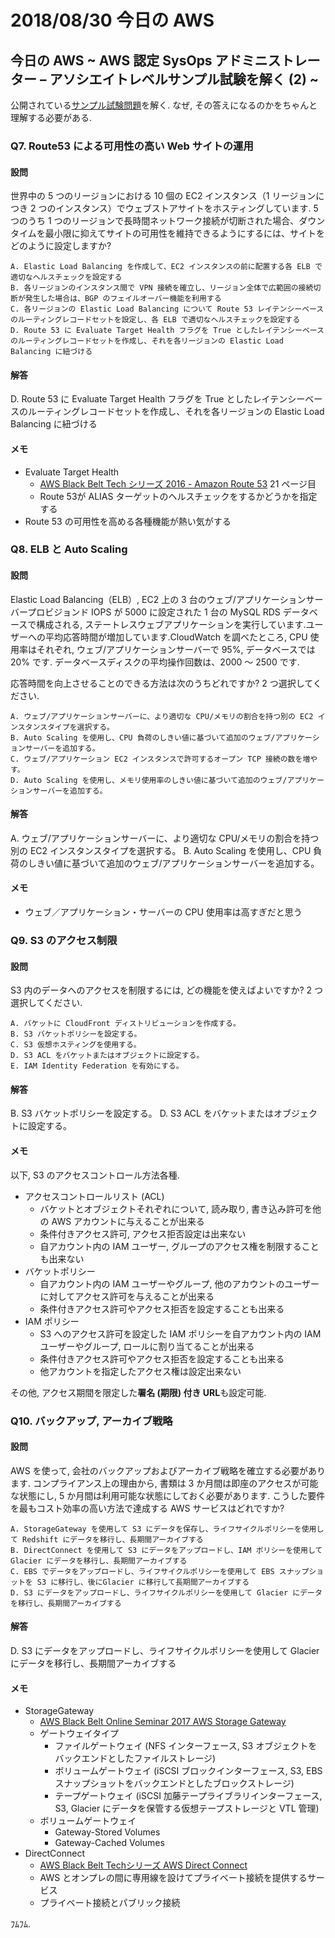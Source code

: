 # 2018/08/30 今日の AWS

## 今日の AWS ~ AWS 認定 SysOps アドミニストレーター – アソシエイトレベルサンプル試験を解く (2) ~

公開されている[サンプル試験問題](https://d1.awsstatic.com/training-and-certification/docs-sysops-associate/AWS%20Certified%20SysOps%20-%20Associate_Exam%20Sample_v1_FINALJP.pdf)を解く. なぜ, その答えになるのかをちゃんと理解する必要がある. 

### Q7. Route53 による可用性の高い Web サイトの運用

#### 設問

世界中の 5 つのリージョンにおける 10 個の EC2 インスタンス（1 リージョンにつき 2 つのインスタンス）でウェブストアサイトをホスティングしています. 5 つのうち 1 つのリージョンで長時間ネットワーク接続が切断された場合、ダウンタイムを最小限に抑えてサイトの可用性を維持できるようにするには、サイトをどのように設定しますか?

```
A. Elastic Load Balancing を作成して、EC2 インスタンスの前に配置する各 ELB で適切なヘルスチェックを設定する
B. 各リージョンのインスタンス間で VPN 接続を確立し、リージョン全体で広範囲の接続切断が発生した場合は、BGP のフェイルオーバー機能を利用する
C. 各リージョンの Elastic Load Balancing について Route 53 レイテンシーベースのルーティングレコードセットを設定し、各 ELB で適切なヘルスチェックを設定する
D. Route 53 に Evaluate Target Health フラグを True としたレイテンシーベースのルーティングレコードセットを作成し、それを各リージョンの Elastic Load Balancing に紐づける
```

#### 解答

D. Route 53 に Evaluate Target Health フラグを True としたレイテンシーベースのルーティングレコードセットを作成し、それを各リージョンの Elastic Load Balancing に紐づける

#### メモ

* Evaluate Target Health
    * [AWS Black Belt Tech シリーズ 2016 - Amazon Route 53](https://www.slideshare.net/AmazonWebServicesJapan/aws-black-belt-tech-2016-amazon-route-53) 21 ページ目
    * Route 53が ALIAS ターゲットのヘルスチェックをするかどうかを指定する
* Route 53 の可用性を高める各種機能が熱い気がする

### Q8. ELB と Auto Scaling

#### 設問

Elastic Load Balancing（ELB）, EC2 上の 3 台のウェブ/アプリケーションサーバープロビジョンド IOPS が 5000 に設定された 1 台の MySQL RDS データベースで構成される, ステートレスウェブアプリケーションを実行しています.ユーザーへの平均応答時間が増加しています.CloudWatch を調べたところ, CPU 使用率はそれぞれ, ウェブ/アプリケーションサーバーで 95%, データベースでは 20% です. データベースディスクの平均操作回数は、2000 ～ 2500 です.

応答時間を向上させることのできる方法は次のうちどれですか? 2 つ選択してください.

```
A. ウェブ/アプリケーションサーバーに、より適切な CPU/メモリの割合を持つ別の EC2 インスタンスタイプを選択する。
B. Auto Scaling を使用し、CPU 負荷のしきい値に基づいて追加のウェブ/アプリケーションサーバーを追加する。
C. ウェブ/アプリケーション EC2 インスタンスで許可するオープン TCP 接続の数を増やす。
D. Auto Scaling を使用し、メモリ使用率のしきい値に基づいて追加のウェブ/アプリケーションサーバーを追加する。
```

#### 解答

A. ウェブ/アプリケーションサーバーに、より適切な CPU/メモリの割合を持つ別の EC2 インスタンスタイプを選択する。
B. Auto Scaling を使用し、CPU 負荷のしきい値に基づいて追加のウェブ/アプリケーションサーバーを追加する。

#### メモ

* ウェブ／アプリケーション・サーバーの CPU 使用率は高すぎだと思う

### Q9. S3 のアクセス制限

#### 設問

S3 内のデータへのアクセスを制限するには, どの機能を使えばよいですか? 2 つ選択してください.

```
A. バケットに CloudFront ディストリビューションを作成する。
B. S3 バケットポリシーを設定する。
C. S3 仮想ホスティングを使用する。
D. S3 ACL をバケットまたはオブジェクトに設定する。
E. IAM Identity Federation を有効にする。
```

#### 解答

B. S3 バケットポリシーを設定する。
D. S3 ACL をバケットまたはオブジェクトに設定する。

#### メモ

以下, S3 のアクセスコントロール方法各種.

* アクセスコントロールリスト (ACL)
    * バケットとオブジェクトそれぞれについて, 読み取り, 書き込み許可を他の AWS アカウントに与えることが出来る
    * 条件付きアクセス許可, アクセス拒否設定は出来ない
    * 自アカウント内の IAM ユーザー, グループのアクセス権を制限することも出来ない
* バケットポリシー
    * 自アカウント内の IAM ユーザーやグループ, 他のアカウントのユーザーに対してアクセス許可を与えることが出来る
    * 条件付きアクセス許可やアクセス拒否を設定することも出来る
* IAM ポリシー
    * S3 へのアクセス許可を設定した IAM ポリシーを自アカウント内の IAM ユーザーやグループ, ロールに割り当てることが出来る
    * 条件付きアクセス許可やアクセス拒否を設定することも出来る
    * 他アカウントを指定したアクセス権は設定出来ない

その他, アクセス期間を限定した**署名 (期限) 付き URL**も設定可能.

### Q10. バックアップ, アーカイブ戦略

#### 設問

AWS を使って, 会社のバックアップおよびアーカイブ戦略を確立する必要があります. コンプライアンス上の理由から, 書類は 3 か月間は即座のアクセスが可能な状態にし, 5 か月間は利用可能な状態にしておく必要があります. こうした要件を最もコスト効率の高い方法で達成する AWS サービスはどれですか?

```
A. StorageGateway を使用して S3 にデータを保存し、ライフサイクルポリシーを使用して Redshift にデータを移行し、長期間アーカイブする
B. DirectConnect を使用して S3 にデータをアップロードし、IAM ポリシーを使用して Glacier にデータを移行し、長期間アーカイブする
C. EBS でデータをアップロードし、ライフサイクルポリシーを使用して EBS スナップショットを S3 に移行し、後にGlacier に移行して長期間アーカイブする
D. S3 にデータをアップロードし、ライフサイクルポリシーを使用して Glacier にデータを移行し、長期間アーカイブする
```

#### 解答

D. S3 にデータをアップロードし、ライフサイクルポリシーを使用して Glacier にデータを移行し、長期間アーカイブする

#### メモ

* StorageGateway
    * [AWS Black Belt Online Seminar 2017 AWS Storage Gateway](https://www.slideshare.net/AmazonWebServicesJapan/aws-black-belt-online-seminar-2017-aws-storage-gateway)
    * ゲートウェイタイプ
        * ファイルゲートウェイ (NFS インターフェース, S3 オブジェクトをバックエンドとしたファイルストレージ)
        * ボリュームゲートウェイ (iSCSI ブロックインターフェース, S3, EBS スナップショットをバックエンドとしたブロックストレージ)
        * テープゲートウェイ (iSCSI 加藤テープライブラリインターフェース, S3, Glacier にデータを保管する仮想テープストレージと VTL 管理)
    * ボリュームゲートウェイ
        * Gateway-Stored Volumes
        * Gateway-Cached Volumes
* DirectConnect
    * [AWS Black Belt Techシリーズ AWS Direct Connect](https://www.slideshare.net/AmazonWebServicesJapan/aws-black-belt-tech-aws-direct-connect)
    * AWS とオンプレの間に専用線を設けてプライベート接続を提供するサービス
    * プライベート接続とパブリック接続

ﾌﾑﾌﾑ.
